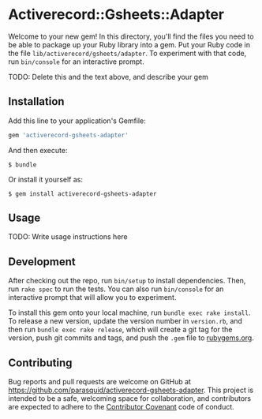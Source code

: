 # Activerecord::Gsheets::Adapter

Welcome to your new gem! In this directory, you'll find the files you need to be able to package up your Ruby library into a gem. Put your Ruby code in the file `lib/activerecord/gsheets/adapter`. To experiment with that code, run `bin/console` for an interactive prompt.

TODO: Delete this and the text above, and describe your gem

## Installation

Add this line to your application's Gemfile:

```ruby
gem 'activerecord-gsheets-adapter'
```

And then execute:

    $ bundle

Or install it yourself as:

    $ gem install activerecord-gsheets-adapter

## Usage

TODO: Write usage instructions here

## Development

After checking out the repo, run `bin/setup` to install dependencies. Then, run `rake spec` to run the tests. You can also run `bin/console` for an interactive prompt that will allow you to experiment.

To install this gem onto your local machine, run `bundle exec rake install`. To release a new version, update the version number in `version.rb`, and then run `bundle exec rake release`, which will create a git tag for the version, push git commits and tags, and push the `.gem` file to [rubygems.org](https://rubygems.org).

## Contributing

Bug reports and pull requests are welcome on GitHub at https://github.com/parasquid/activerecord-gsheets-adapter. This project is intended to be a safe, welcoming space for collaboration, and contributors are expected to adhere to the [Contributor Covenant](contributor-covenant.org) code of conduct.

